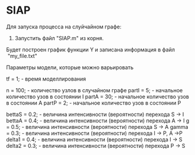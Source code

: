 # SIAP

Для запуска процесса на слуйчайном графе:
  1) Запустить файл "SIAP.m" из корня.
  
Будет построен график функции Y и записана информация в файл  "my_file.txt"


Параметры модели, которые можно варьировать

tf = 1; - время моделлирования

n = 100; - количество узлов в случайном графе
partI = 5; - начальное количество узов в состоянии I
partA = 30; - начальное количество узов в состоянии A
partP = 2; - начальное количество узов в состоянии P

bettaS = 0.2; - величина интенсивности (вероятности) перехода S -> I
bettaA = 0.4; - величина интенсивности (вероятности) перехода A -> I
g = 0.5; - величина интенсивности (вероятности) перехода S -> A
gamma = 0.3; - величина интенсивности (вероятности) перехода I -> P, A ->P
delta1 = 0.4; - величина интенсивности (вероятности) перехода I -> S
delta2 = 0.3; - величина интенсивности (вероятности) перехода P -> S
